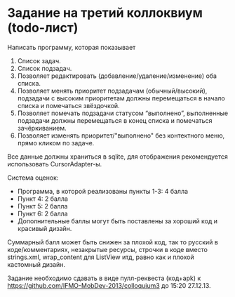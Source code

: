 Задание на третий коллоквиум (todo-лист)
===========
Написать программу, которая показывает<br>
1. Список задач.<br>
2. Список подзадач.<br>
3. Позволяет редактировать (добавление/удаление/изменение) оба списка.<br>
4. Позволяет менять приоритет подзадачам (обычный/высокий), подзадачи с высоким приоритетам должны перемещаться в начало списка и помечаться звёздочкой.<br>
5. Позволяет помечать подзадачи статусом “выполнено”, выполненные подзадачи должны перемещаться в конец списка и помечаться зачёркиванием.<br>
6. Позволяет изменять приоритет/"выполнено" без контектного меню, прямо кликом по задаче.<br>

Все данные должны храниться в sqlite, для отображения рекомендуется использовать CursorAdapter-ы.

 
Система оценок:
- Программа, в которой реализованы пункты 1-3: 4 балла
- Пункт 4: 2 балла
- Пункт 5: 2 балла
- Пункт 6: 2 балла
- Дополнительные баллы могут быть поставлены за хороший код и красивый дизайн.
 
Суммарный балл может быть снижен за плохой код, так то русский в коде/комментариях, незакрытые ресурсы, строчки в коде вместо strings.xml, wrap_content для ListView итд, равно как и плохой кастомный дизайн.

Задание необходимо сдавать в виде пулл-реквеста (код+apk) к https://github.com/IFMO-MobDev-2013/colloquium3 до 15:20 27.12.13.
